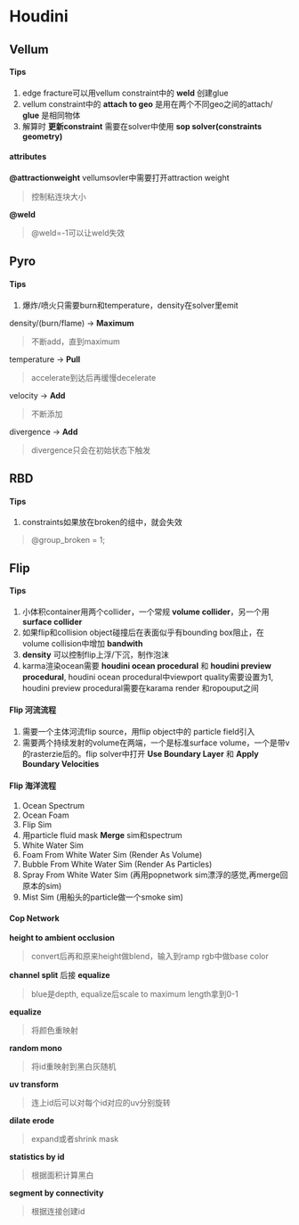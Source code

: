 # Houdini
## Vellum
#### Tips
1. edge fracture可以用vellum constraint中的 __weld__ 创建glue
2. vellum constraint中的 __attach to geo__ 是用在两个不同geo之间的attach/ __glue__ 是相同物体
3. 解算时 __更新constraint__ 需要在solver中使用 __sop solver(constraints geometry)__
#### attributes
__@attractionweight__
vellumsovler中需要打开attraction weight
> 控制粘连块大小

__@weld__
> @weld=-1可以让weld失效

## Pyro
#### Tips
1. 爆炸/喷火只需要burn和temperature，density在solver里emit

density/(burn/flame) -> __Maximum__
> 不断add，直到maximum

temperature          -> __Pull__
> accelerate到达后再缓慢decelerate

velocity             -> __Add__
> 不断添加

divergence           -> __Add__
> divergence只会在初始状态下触发

## RBD
#### Tips
1. constraints如果放在broken的组中，就会失效
> @group_broken = 1;

## Flip
#### Tips
1. 小体积container用两个collider，一个常规 __volume collider__，另一个用 __surface collider__
2. 如果flip和collision object碰撞后在表面似乎有bounding box阻止，在volume collision中增加 __bandwith__
3. __density__ 可以控制flip上浮/下沉，制作泡沫
4. karma渲染ocean需要 __houdini ocean procedural__ 和 __houdini preview procedural__, houdini ocean procedural中viewport quality需要设置为1, houdini preview procedural需要在karama render 和ropouput之间

#### Flip 河流流程
1. 需要一个主体河流flip source，用flip object中的 particle field引入
2. 需要两个持续发射的volume在两端，一个是标准surface volume，一个是带v的rasterzie后的。flip solver中打开 __Use Boundary Layer__ 和 __Apply Boundary Velocities__
#### Flip 海洋流程
1. Ocean Spectrum
2. Ocean Foam
3. Flip Sim
4. 用particle fluid mask __Merge__ sim和spectrum
5. White Water Sim
6. Foam From White Water Sim (Render As Volume)
7. Bubble From White Water Sim (Render As Particles)
8. Spray From White Water Sim (再用popnetwork sim漂浮的感觉,再merge回原本的sim)
9. Mist Sim (用船头的particle做一个smoke sim)

#### Cop Network

__height to ambient occlusion__
> convert后再和原来height做blend，输入到ramp rgb中做base color

__channel split__ 后接 __equalize__
> blue是depth, equalize后scale to maximum length拿到0-1

__equalize__
> 将颜色重映射

__random mono__
> 将id重映射到黑白灰随机

__uv transform__
> 连上id后可以对每个id对应的uv分别旋转

__dilate erode__
> expand或者shrink mask

__statistics by id__
> 根据面积计算黑白

__segment by connectivity__
> 根据连接创建id